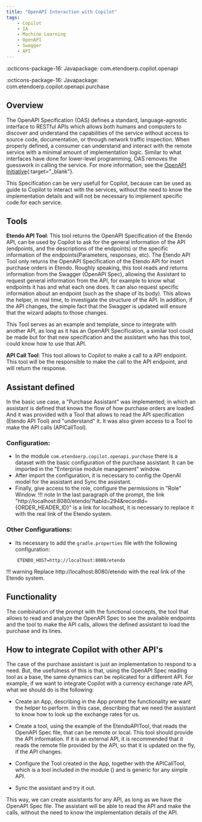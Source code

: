 ```yaml
---
title: "OpenAPI Interaction with Copilot"
tags:
    - Copilot
    - IA
    - Machine Learning
    - OpenAPI
    - Swagger
    - API
---
```

:octicons-package-16: Javapackage: com.etendoerp.copilot.openapi

:octicons-package-16: Javapackage: com.etendoerp.copilot.openapi.purchase


## Overview
The OpenAPI Specification (OAS) defines a standard, language-agnostic interface to RESTful APIs which allows both humans and computers to discover and understand the capabilities of the service without access to source code, documentation, or through network traffic inspection. When properly defined, a consumer can understand and interact with the remote service with a minimal amount of implementation logic. Similar to what interfaces have done for lower-level programming, OAS removes the guesswork in calling the service. For more information, see the [OpenAPI Initiative](https://www.openapis.org/){:target="_blank"}.

This Specification can be very usefull for Copilot, because can be used as guide to Copilot to interact with the services, without the need to know the implementation details and will not be necessary to implement specific code for each service.


## Tools

**Etendo API Tool**: This tool returns the OpenAPI Specification of the Etendo API, can be used by Copilot to ask for the general information of the API (endpoints, and the descriptions of the endpoints) or the specific information of the endpoints(Parameters, responses, etc). The Etendo API Tool only returns the OpenAPI Specification of the Etendo API for insert purchase orders in Etendo.
Roughly speaking, this tool reads and returns information from the Swagger (OpenAPI Spec), allowing the Assistant to request general information from the API, for example to know what endpoints it has and what each one does. It can also request specific information about an endpoint (such as the shape of its body). This allows the helper, in real time, to investigate the structure of the API. In addition, if the API changes, the simple fact that the Swagger is updated will ensure that the wizard adapts to those changes.

This Tool serves as an example and template, since to integrate with another API, as long as it has an OpenAPI Specification, a similar tool could be made but for that new specification and the assistant who has this tool, could know how to use that API.


**API Call Tool**: This tool allows to Copilot to make a call to a API endpoint. 
This tool will be the responsible to make the call to the API endpoint, and will return the response.

## Assistant defined
In the basic use case, a "Purchase Assistant" was implemented, in which an assistant is defined that knows the flow of how purchase orders are loaded. And it was provided with a Tool that allows to read the API specification (Etendo API Tool) and "understand" it. It was also given access to a Tool to make the API calls (APICallTool).

### Configuration:
 - In the module ```com.etendoerp.copilot.openapi.purchase``` there is a dataset with the basic configuration of the purchase assistant. It can be imported in the "Enterprise module management" window. 
 - After import the configuration, it is necessary to config the OpenAI model for the assistant and Sync the assistant.
 - Finally, give access to the role, configure the permissions in "Role" Window.
!!! note
    In the last paragraph of the prompt, the link "http://localhost:8080/etendo/?tabId=294&recordId={ORDER_HEADER_ID}" is a link for localhost, it is necessary to replace it with the real link of the Etendo system.

### Other Configurations:
- Its necessary to add the ```gradle.properties``` file with the following configuration:
``` properties
    ETENDO_HOST=http://localhost:8080/etendo
```
!!! warning
    Replace http://localhost:8080/etendo with the real link of the Etendo system.


## Functionality

The combination of the prompt with the functional concepts, the tool that allows to read and analyze the OpenAPI Spec to see the available endpoints and the tool to make the API calls, allows the defined assistant to load the purchase and its lines.

## How to integrate Copilot with other API's
The case of the purchase assistant is just an implementation to respond to a need. But, the usefulness of this is that, using the OpenAPI Spec reading tool as a base, the same dynamics can be replicated for a different API. For example, if we want to integrate Copilot with a currency exchange rate API, what we should do is the following:

- Create an App, describing in the App prompt the functionality we want the helper to perform. In this case, describing that we need the assistant to know how to look up the exchange rates for us.

- Create a tool, using the example of the EtendoAPITool, that reads the OpenAPI Spec file, that can be remote or local. This tool should provide the API information. If it is an external API, it is recommended that it reads the remote file provided by the API, so that it is updated on the fly, if the API changes.

- Configure the Tool created in the App, together with the APICallTool, which is a tool included in the module () and is generic for any simple API.

- Sync the assistant and try it out.

This way, we can create assistants for any API, as long as we have the OpenAPI Spec file. The assistant will be able to read the API and make the calls, without the need to know the implementation details of the API. 

    

   

